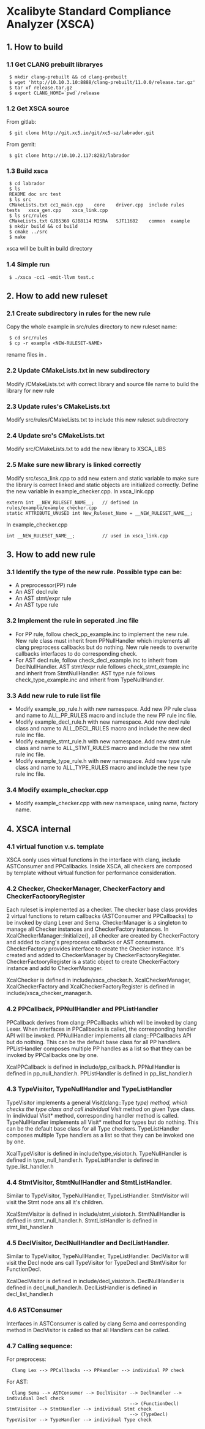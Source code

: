 # Xcalibyte Standard Compliance Analyzer (XSCA)

## 1.  How to build
### 1.1 Get CLANG prebuilt libraryes
```
 $ mkdir clang-prebuilt && cd clang-prebuilt
 $ wget 'http://10.10.3.10:8888/clang-prebuilt/11.0.0/release.tar.gz'
 $ tar xf release.tar.gz
 $ export CLANG_HOME=`pwd`/release
```

### 1.2 Get XSCA source
 From gitlab:
```
 $ git clone http://git.xc5.io/git/xc5-sz/labrador.git
```
 From gerrit:
```
 $ git clone http://10.10.2.117:8282/labrador
```

### 1.3 Build xsca
```
 $ cd labrador
 $ ls
 README	doc	src	test
 $ ls src
 CMakeLists.txt	cc1_main.cpp	core	driver.cpp	include	rules	tests	xsca_gen.cpp	xsca_link.cpp
 $ ls src/rules
 CMakeLists.txt	GJB5369	GJB8114	MISRA	SJT11682	common	example
 $ mkdir build && cd build
 $ cmake ../src
 $ make
```
xsca will be built in build directory

### 1.4 Simple run
```
 $ ./xsca -cc1 -emit-llvm test.c
```

## 2. How to add new ruleset
### 2.1 Create subdirectory in rules for the new rule
Copy the whole example in src/rules directory to new ruleset name:
```
 $ cd src/rules
 $ cp -r example <NEW-RULESET-NAME>
```
rename files in <NEW-RULESET-NAME>.

### 2.2 Update CMakeLists.txt in new subdirectory
Modify <NEW-RULESET-NAME>/CMakeLists.txt with correct library and source file name to build the library for new rule

### 2.3 Update rules's CMakeLists.txt
Modify src/rules/CMakeLists.txt to include this new ruleset subdirectory

### 2.4 Update src's CMakeLists.txt
Modify src/CMakeLists.txt to add the new library to XSCA_LIBS

### 2.5 Make sure new library is linked correctly
Modify src/xsca_link.cpp to add new extern and static variable to make sure the library is correct linked and static objects are initialized correctly. Define the new variable in example_checker.cpp.
In xsca_link.cpp
```
extern int __NEW_RULESET_NAME__;   // defined in rules/example/example_checker.cpp
static ATTRIBUTE_UNUSED int New_Ruleset_Name = __NEW_RULESET_NAME__;
```
In example_checker.cpp
```
int __NEW_RULESET_NAME__;          // used in xsca_link.cpp
```

## 3. How to add new rule
### 3.1 Identify the type of the new rule. Possible type can be:
- A preprocessor(PP) rule
- An AST decl rule
- An AST stmt/expr rule
- An AST type rule

### 3.2 Implement the rule in seperated .inc file
- For PP rule, follow check_pp_example.inc to implement the new rule. New rule class must inherit from PPNullHandler which implements all clang preprocess callbacks but do nothing. New rule needs to overwrite callbacks interfaces to do corresponding check.
- For AST decl rule, follow check_decl_example.inc to inherit from DeclNullHandler. AST stmt/expr rule follows check_stmt_example.inc and inherit from StmtNullHandler. AST type rule follows check_type_example.inc and inherit from TypeNullHandler.
  
### 3.3 Add new rule to rule list file
- Modify example_pp_rule.h with new namespace. Add new PP rule class and name to ALL_PP_RULES macro and include the new PP rule inc file.
- Modify example_decl_rule.h with new namespace. Add new decl rule class and name to ALL_DECL_RULES macro and include the new decl rule inc file.
- Modify example_stmt_rule.h with new namespace. Add new stmt rule class and name to ALL_STMT_RULES macro and include the new stmt rule inc file.
- Modify example_type_rule.h with new namespace. Add new type rule class and name to ALL_TYPE_RULES macro and include the new type rule inc file.

### 3.4 Modify example_checker.cpp
- Modify example_checker.cpp with new namespace, using name, factory name.

## 4. XSCA internal
### 4.1 virtual function v.s. template
XSCA oonly uses virtual functions in the interface with clang, include ASTConsumer and PPCallbacks. Inside XSCA, all checkers are composed by template without virtual function for performance consideration.

### 4.2 Checker, CheckerManager, CheckerFactory and CheckerFactooryRegister
Each ruleset is implemented as a checker. The checker base class provides 2 virtual functions to return callbacks (ASTConsumer and PPCallbacks) to be invoked by clang Lexer and Sema.
CheckerManager is a singleton to manage all Checker instances and CheckerFactory instances. In XcalCheckerManager::Initialize(), all checker are created by CheckerFactory and added to clang's preprocess callbacks or AST consumers.
CheckerFactory provides interface to create the Checker instance. It's created and added to CheckerManager by CheckerFactooryRegister.
CheckerFactooryRegister is a static object to create CheckerFactory instance and add to CheckerManager.

XcalChecker is defined in include/xsca_checker.h. XcalCheckerManager, XcalCheckerFactory and XcalCheckerFactoryRegister is defined in include/xsca_checker_manager.h.

### 4.2 PPCallback, PPNullHandler and PPListHandler
PPCallback derives from clang::PPCallbacks which will be invoked by clang Lexer. When interfaces in PPCallbacks is called, the corresponding handler API will be invoked.
PPNullHandler implements all clang::PPCallbacks API but do nothing. This can be the default base class for all PP handlers.
PPListHandler composes multiple PP handles as a list so that they can be invoked by PPCallbacks one by one.

XcalPPCallback is defined in include/pp_callback.h. PPNullHandler is defined in pp_null_handler.h. PPListHandler is defined in pp_list_handler.h

### 4.3 TypeVisitor, TypeNullHandler and TypeListHandler
TypeVisitor implements a general Visit(clang::Type *type) method, which checks the type class and call individual Visit* method on given Type class. In iindividual Visit* method, corresponding handler method is called.
TypeNullHandler implements all Visit* method for types but do nothing. This can be the default base class for all Type checkers.
TypeListHandler composes multiple Type handlers as a list so that they can be invoked one by one.

XcalTypeVisitor is defined in include/type_visiotor.h. TypeNullHandler is defined in type_null_handler.h. TypeListHandler is defined in type_list_handler.h

### 4.4 StmtVisitor, StmtNullHandler and StmtListHandler.
Similar to TypeVisitor, TypeNullHandler, TypeListHandler. StmtVisitor will visit the Stmt node ans all it's children.

XcalStmtVisitor is defined in include/stmt_visiotor.h. StmtNullHandler is defined in stmt_null_handler.h. StmtListHandler is defined in stmt_list_handler.h

### 4.5 DeclVisitor, DeclNullHandler and DeclListHandler.
Similar to TypeVisitor, TypeNullHandler, TypeListHandler. DeclVisitor will visit the Decl node ans call TypeVisitor for TypeDecl and StmtVisitor for FunctionDecl.

XcalDeclVisitor is defined in include/decl_visiotor.h. DeclNullHandler is defined in decl_null_handler.h. DeclListHandler is defined in decl_list_handler.h

### 4.6 ASTConsumer
Interfaces in ASTConsumer is called by clang Sema and corresponding method in DeclVisitor is called so that all Handlers can be called.

### 4.7 Calling sequence:
  For preprocess:
```
  Clang Lex --> PPCallbacks --> PPHandler --> individual PP check
```
  For AST:
```
  Clang Sema --> ASTConsumer --> DeclVisitor --> DeclHandler --> individual Decl check
                                             --> (FunctionDecl) StmtVisitor --> StmtHandler --> individual Stmt check
                                             --> (TypeDecl) TypeVisitor --> TypeHandler --> individual Type check
```

